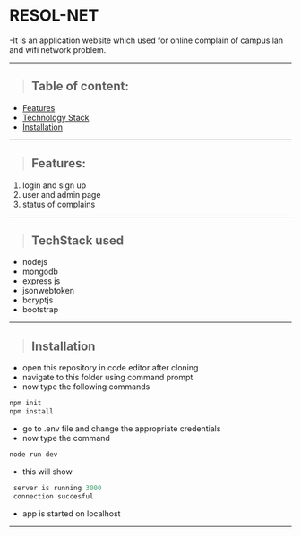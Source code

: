# RESOL-NET

-It is an application website which used for online complain of campus lan and wifi network problem.

---

> ## Table of content:

- [Features](https://github.com/montugol32/RESOL-NET/blob/README.md#Features)
- [Technology Stack](https://github.com/montugol32/RESOL-NET/blob/README.md#TechStack-used)
- [Installation](https://github.com/montugol32/RESOL-NET/blob/README.md#Installation)


---

> ## **Features:**

1. login and sign up
2. user and admin page
3. status of complains

---

> ## **TechStack used**

- nodejs
- mongodb
- express js
- jsonwebtoken
- bcryptjs
- bootstrap

---

> ## Installation

- open this repository in code editor after cloning
- navigate to this folder using command prompt
- now type the following commands

```powershell
npm init
npm install
```

- go to .env file and change the appropriate credentials
- now type the command

```powershell
node run dev
```

- this will show

```powershell
 server is running 3000
 connection succesful
```

- app is started on localhost

---
